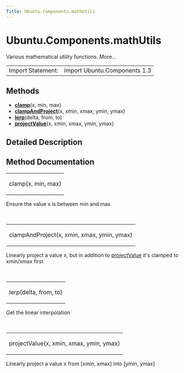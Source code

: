 ```yaml
---
Title: Ubuntu.Components.mathUtils
---
```


# Ubuntu.Components.mathUtils

<span class="subtitle"></span>
<!-- $$$mathUtils-brief -->
<p>Various mathematical utility functions. More...</p>
<!-- @@@mathUtils -->
<table class="alignedsummary">
<tr><td class="memItemLeft rightAlign topAlign"> Import Statement:</td><td class="memItemRight bottomAlign"> import Ubuntu.Components 1.3</td></tr></table><ul>
</ul>
<h2 id="methods">Methods</h2>
<ul>
<li class="fn"><b><b><a href="#clamp-method">clamp</a></b></b>(x, min, max)</li>
<li class="fn"><b><b><a href="#clampAndProject-method">clampAndProject</a></b></b>(x, xmin, xmax, ymin, ymax)</li>
<li class="fn"><b><b><a href="#lerp-method">lerp</a></b></b>(delta, from, to)</li>
<li class="fn"><b><b><a href="#projectValue-method">projectValue</a></b></b>(x, xmin, xmax, ymin, ymax)</li>
</ul>
<!-- $$$mathUtils-description -->
<h2 id="details">Detailed Description</h2>
</p>
<!-- @@@mathUtils -->
<h2>Method Documentation</h2>
<!-- $$$clamp -->
<table class="qmlname"><tr valign="top" id="clamp-method"><td class="tblQmlFuncNode"><p><span class="name">clamp</span>(<span class="type">x</span>, <span class="type">min</span>, <span class="type">max</span>)</p></td></tr></table><p>Ensure the value x is between min and max</p>
<!-- @@@clamp -->
<br/>
<!-- $$$clampAndProject -->
<table class="qmlname"><tr valign="top" id="clampAndProject-method"><td class="tblQmlFuncNode"><p><span class="name">clampAndProject</span>(<span class="type">x</span>, <span class="type">xmin</span>, <span class="type">xmax</span>, <span class="type">ymin</span>, <span class="type">ymax</span>)</p></td></tr></table><p>Linearly project a value x, but in addition to <a href="#projectValue-method">projectValue</a> it's clamped to xmin/xmax first</p>
<!-- @@@clampAndProject -->
<br/>
<!-- $$$lerp -->
<table class="qmlname"><tr valign="top" id="lerp-method"><td class="tblQmlFuncNode"><p><span class="name">lerp</span>(<span class="type">delta</span>, <span class="type">from</span>, <span class="type">to</span>)</p></td></tr></table><p>Get the linear interpolation</p>
<!-- @@@lerp -->
<br/>
<!-- $$$projectValue -->
<table class="qmlname"><tr valign="top" id="projectValue-method"><td class="tblQmlFuncNode"><p><span class="name">projectValue</span>(<span class="type">x</span>, <span class="type">xmin</span>, <span class="type">xmax</span>, <span class="type">ymin</span>, <span class="type">ymax</span>)</p></td></tr></table><p>Linearly project a value x from [xmin, xmax] into [ymin, ymax]</p>
<!-- @@@projectValue -->
<br/>
